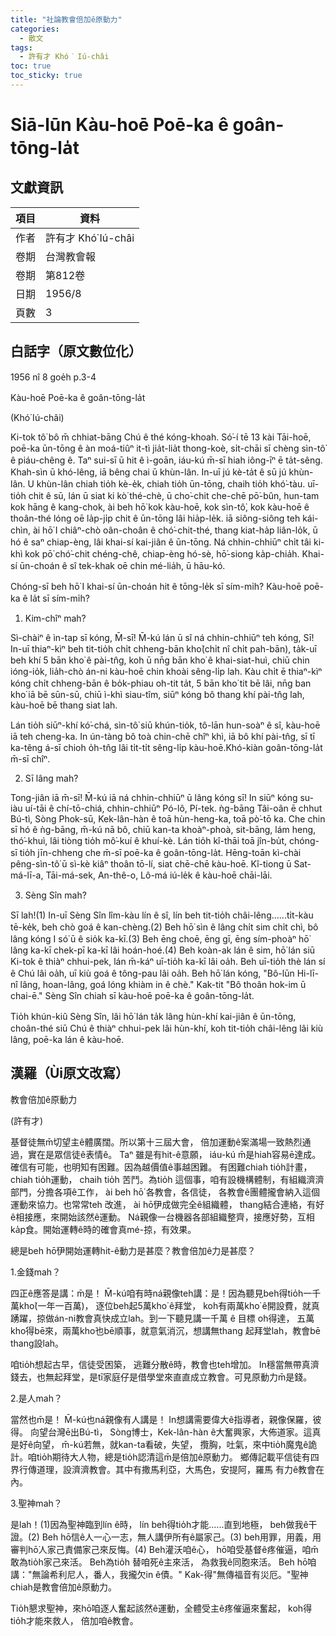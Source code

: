 ```yaml
---
title: "社論教會倍加ê原動力"
categories:
  - 散文
tags:
  - 許有才 Khó͘ Iú-châi
toc: true
toc_sticky: true
---
```


# Siā-lūn Kàu-hoē Poē-ka ê goân-tōng-la̍t

## 文獻資訊

| 項目 | 資料 |
|---|---|
| 作者 | 許有才 Khó͘ Iú-châi |
| 卷期 | 台灣教會報 |
| 卷期 | 第812卷 |
| 日期 | 1956/8 |
| 頁數 | 3 |

## 白話字（原文數位化）

1956 nî 8 goe̍h p.3-4

Kàu-hoē Poē-ka ê goân-tōng-la̍t

(Khó͘ Iú-châi)

Ki-tok tô͘ bô m̄ chhiat-bāng Chú ê thé kóng-khoah. Só͘-í tē 13 kài Tāi-hoē, poē-ka ūn-tōng ê àn moá-tiûⁿ it-tì jia̍t-lia̍t thong-koè, si̍t-chāi sī chèng sìn-tô͘ ê piáu-chêng ê. Taⁿ sui-sī ū hit ê ì-goān, iáu-kú m̄-sī hiah iông-īⁿ ē ta̍t-sêng. Khah-sìn ū khó-lêng, iā bêng chai ū khùn-lân. In-uī jú kè-ta̍t ê sū jú khùn-lân. U khùn-lân chiah tio̍h kè-e̍k, chiah tio̍h ūn-tōng, chaih tio̍h khó͘-tàu. uī-tio̍h chit ê sū, lán ū siat ki kò͘ thé-chè, ū cho͘-chit che-chē pō͘-bûn, hun-tam kok hāng ê kang-chok, ài beh hō͘ kok kàu-hoē, kok sìn-tô͘, kok kàu-hoē ê thoân-thé lóng oē la̍p-ji̍p chit ê ūn-tōng lâi hia̍p-le̍k. iā siông-siông teh kái-chìn, ài hō͘ I chiâⁿ-chò oân-choân ê chó͘-chit-thé, thang kiat-ha̍p liân-lo̍k, ū hó ê saⁿ chiap-èng, lâi khai-sí kai-jiân ê ūn-tōng. Ná chhin-chhiūⁿ chi̍t tâi ki-khì kok pō͘ chó͘-chit chéng-chê, chiap-èng hó-sè, hō͘-siong ka̍p-chia̍h. Khai-sí ūn-choán ê sî tek-khak oē chin mé-lia̍h, ū hāu-kó.

Chóng-sī beh hō͘ I khai-sí ūn-choán hit ê tōng-le̍k sī sím-mi̍h? Kàu-hoē poē-ka ê la̍t sī sím-mi̍h?

1. Kim-chîⁿ mah?

Sì-chàiⁿ ê ìn-tap sī kóng, M̄-sī! M̄-kú lán ū sî ná chhin-chhiūⁿ teh kóng, Sī! In-uī thiaⁿ-kìⁿ beh tit-tio̍h chi̍t chheng-bān kho͘(chi̍t nî chi̍t pah-bān), ta̍k-uī beh khí 5 bān kho͘ ê pài-tn̂g, koh ū nn̄g bān kho͘ ê khai-siat-huì, chiū chin ióng-io̍k, lia̍h-chò án-ni kàu-hoē chin khoài sêng-li̍p lah. Kàu chi̍t ē thiaⁿ-kìⁿ kóng chi̍t chheng-bān ê bo̍k-phiau oh-tit ta̍t, 5 bān kho͘ tit bē lâi, nn̄g ban kho͘ iā bē sūn-sū, chiū ì-khì siau-tîm, siūⁿ kóng bô thang khí pài-tn̂g lah, kàu-hoē bē thang siat lah.

Lán tio̍h siūⁿ-khí kó͘-chá, sìn-tô͘ siū khún-tio̍k, tô-lān hun-soàⁿ ê sî, kàu-hoē iā teh cheng-ka. In ún-tàng bô toà chin-chē chîⁿ khì, iā bô khí pài-tn̂g, sī tī ka-têng á-sī chioh o̍h-tn̂g lâi ti̍t-ti̍t sêng-li̍p kàu-hoē.Khó-kiàn goân-tōng-la̍t m̄-sī chîⁿ.

2. Sī lâng mah?

Tong-jiân iā m̄-sī! M̄-kú iā ná chhin-chhiūⁿ ū lâng kóng sī! In siūⁿ kóng su-iàu uí-tāi ê chí-tō-chiá, chhin-chhiūⁿ Pó-lô, Pí-tek. ǹg-bāng Tâi-oân ē chhut Bú-tì, Sòng Phok-sū, Kek-lân-hàn ê toā hùn-heng-ka, toā pò͘-tō ka. Che chin sī hó ê ǹg-bāng, m̄-kú nā bô, chiū kan-ta khoàⁿ-phoà, sit-bāng, lám heng, thó͘-khuì, lâi tiòng tio̍h mô͘-kuí ê khuí-kè. Lán tio̍h kî-thāi toā jîn-bu̍t, chóng-sī tio̍h jīn-chheng che m̄-sī poē-ka ê goân-tōng-la̍t. Hēng-toān kì-chài pêng-sìn-tô͘ ū sì-kè kiâⁿ thoân tō-lí, siat chē-chē kàu-hoē. Kî-tiong ū Sat-má-lī-a, Tāi-má-sek, An-thê-o, Lô-má iú-le̍k ê kàu-hoē chāi-lāi.

3. Sèng Sîn mah?

Sī lah!(1) In-uī Sèng Sîn lîm-kàu lín ê sî, lín beh tit-tio̍h châi-lêng......ti̍t-kàu tē-ke̍k, beh chò goá ê kan-chèng.(2) Beh hō͘ sìn ê lâng chi̍t sim chi̍t chì, bô lâng kóng I só͘ ū ê sio̍k ka-kī.(3) Beh ēng choē, ēng gī, ēng sím-phoàⁿ hō͘ lâng ka-kī chek-pī ka-kī lâi hoán-hoé.(4) Beh koàn-ak lán ê sim, hō͘ lán siū Ki-tok ê thiàⁿ chhui-pek, lán m̄-káⁿ uī-tio̍h ka-kī lâi oa̍h. Beh uī-tio̍h thè lán sí ê Chú lâi oa̍h, uī kiù goá ê tông-pau lâi oa̍h. Beh hō͘ lán kóng, "Bô-lūn Hi-lī-nî lâng, hoan-lâng, goá lóng khiàm in ê chè." Kak-tit "Bô thoân hok-im ū chai-ē." Sèng Sîn chiah sī kàu-hoē poē-ka ê goân-tōng-la̍t.

Tio̍h khún-kiû Sèng Sîn, lâi hō͘ lán ta̍k lâng hùn-khí kai-jiân ê ūn-tōng, choân-thé siū Chú ê thiàⁿ chhui-pek lâi hùn-khí, koh tit-tio̍h châi-lêng lâi kiù lâng, poē-ka lán ê kàu-hoē.

## 漢羅（Ùi原文改寫）

教會倍加ê原動力

(許有才)

基督徒無m̄切望主ê體廣闊。所以第十三屆大會， 倍加運動ê案滿場一致熱烈通過，實在是眾信徒ê表情ê。 Taⁿ 雖是有hit-ê意願， iáu-kú m̄是hiah容易ē達成。 確信有可能，也明知有困難。因為越價值ê事越困難。 有困難chiah tio̍h計畫， chiah tio̍h運動， chaih tio̍h 苦鬥。為tio̍h 這個事，咱有設機構體制，有組織濟濟部門，分擔各項ê工作， ài beh hō͘ 各教會，各信徒， 各教會ê團體攏會納入這個運動來協力。也常常teh 改進， ài hō͘伊成做完全ê組織體， thang結合連絡，有好ê相接應，來開始該然ê運動。 Ná親像一台機器各部組織整齊，接應好勢，互相ka̍p食。開始運轉ê時的確會真mé-掠，有效果。

總是beh hō͘伊開始運轉hit-ê動力是甚麼？教會倍加ê力是甚麼？

1.金錢mah？

四正ê應答是講：m̄是！ M̄-kú咱有時ná親像teh講：是！因為聽見beh得tio̍h一千萬kho͘(一年一百萬)， 逐位beh起5萬kho͘ ê拜堂， koh有兩萬kho͘ ê開設費，就真踴躍，掠做án-ni教會真快成立lah。到一下聽見講一千萬 ê 目標 oh得達， 五萬kho͘得bē來，兩萬kho͘也bē順事，就意氣消沉，想講無thang 起拜堂lah，教會bē thang設lah。

咱tio̍h想起古早，信徒受困築， 逃難分散ê時，教會也teh增加。 In穩當無帶真濟錢去，也無起拜堂，是tī家庭仔是借學堂來直直成立教會。可見原動力m̄是錢。

2.是人mah？

當然也m̄是！ M̄-kú也ná親像有人講是！ In想講需要偉大ê指導者，親像保羅，彼得。 向望台灣ē出Bú-tì， Sòng博士，Kek-lân-hàn ê大奮興家，大佈道家。這真是好ê向望， m̄-kú若無，就kan-ta看破，失望， 攬胸，吐氣，來中tio̍h魔鬼ê詭計。咱tio̍h期待大人物，總是tio̍h認清這m̄是倍加ê原動力。 鄉傳記載平信徒有四界行傳道理，設濟濟教會。其中有撒馬利亞，大馬色，安提阿，羅馬 有力ê教會在內。

3.聖神mah？

是lah！(1)因為聖神臨到lín ê時， lín beh得tio̍h才能......直到地極， beh做我ê干證。(2) Beh hō͘信ê人一心一志，無人講伊所有ê屬家己。(3) beh用罪，用義，用審判hō͘人家己責備家己來反悔。(4) Beh灌沃咱ê心， hō͘咱受基督ê疼催逼，咱m̄敢為tio̍h家己來活。 Beh為tio̍h 替咱死ê主來活， 為救我ê同胞來活。 Beh hō͘咱講："無論希利尼人，番人，我攏欠in ê債。" Kak-得"無傳福音有災厄。"聖神chiah是教會倍加ê原動力。

Tio̍h懇求聖神，來hō͘咱逐人奮起該然ê運動，全體受主ê疼催逼來奮起， koh得tio̍h才能來救人， 倍加咱ê教會。

